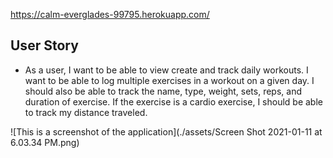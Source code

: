 https://calm-everglades-99795.herokuapp.com/

## User Story

* As a user, I want to be able to view create and track daily workouts. I want to be able to log multiple exercises in a workout on a given day. I should also be able to track the name, type, weight, sets, reps, and duration of exercise. If the exercise is a cardio exercise, I should be able to track my distance traveled.

![This is a screenshot of the application](./assets/Screen Shot 2021-01-11 at 6.03.34 PM.png) 
